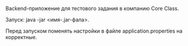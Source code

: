 Backend-приложение для тестового задания в компанию Core Class.

Запуск: java -jar <имя-.jar-фала>.

Перед запуском поменять настройки в файле application.properties на корректные.
